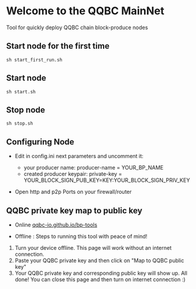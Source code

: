 # Welcome to the QQBC MainNet

Tool for quickly deploy QQBC chain block-produce nodes
 

## Start node for the first time

```
sh start_first_run.sh 
```  
## Start node

```
sh start.sh 
```  

## Stop node

```
sh stop.sh 
```  
 
## Configuring Node

- Edit in config.ini next parameters and uncomment it:  
  - your producer name: producer-name = YOUR_BP_NAME  
  - created producer keypair: private-key = YOUR_BLOCK_SIGN_PUB_KEY=KEY:YOUR_BLOCK_SIGN_PRIV_KEY 
  
- Open http and p2p Ports on your firewall/router  
 
## QQBC private key map to public key
- Online 
 [qqbc-io.github.io/bp-tools](https://qqbc-io.github.io/bp-tools/)
 
- Offline : Steps to running this tool with peace of mind!
1. Turn your device offline. This page will work without an internet connection.
2. Paste your QQBC private key and then click on "Map to QQBC public key"
3. Your QQBC private key and corresponding public key will show up. All done! You can close this page and then turn on internet connection :)
 

